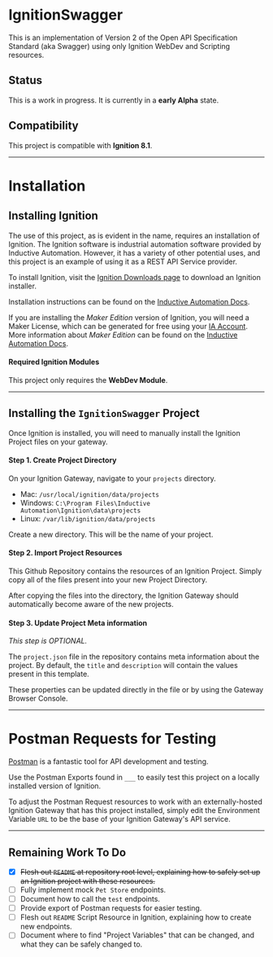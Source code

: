 # IgnitionSwagger
This is an implementation of Version 2 of the Open API Specification Standard (aka Swagger) using only Ignition WebDev and Scripting resources.

## Status
This is a work in progress. It is currently in a **early Alpha** state.

## Compatibility
This project is compatible with **Ignition 8.1**.

---

# Installation


## Installing Ignition
The use of this project, as is evident in the name, requires an installation of Ignition. The Ignition software is industrial automation software provided by Inductive Automation. However, it has a variety of other potential uses, and this project is an example of using it as a REST API Service provider.

To install Ignition, visit the [Ignition Downloads page](https://inductiveautomation.com/downloads/) to download an Ignition installer.

Installation instructions can be found on the [Inductive Automation Docs](https://docs.inductiveautomation.com/display/DOC81/Installing+and+Upgrading+Ignition]).

If you are installing the _Maker Edition_ version of Ignition, you will need a Maker License, which can be generated for free using your [IA Account](https://account.inductiveautomation.com/manage-licenses/). More information about _Maker Edition_ can be found on the [Inductive Automation Docs](https://docs.inductiveautomation.com/display/DOC81/Maker+Edition).

#### Required Ignition Modules
This project only requires the **WebDev Module**.

---

## Installing the `IgnitionSwagger` Project
Once Ignition is installed, you will need to manually install the Ignition Project files on your gateway.

#### Step 1. Create Project Directory
On your Ignition Gateway, navigate to your `projects` directory.
- Mac: `/usr/local/ignition/data/projects`
- Windows: `C:\Program Files\Inductive Automation\Ignition\data\projects`
- Linux: `/var/lib/ignition/data/projects`

Create a new directory. This will be the name of your project.

#### Step 2. Import Project Resources
This Github Repository contains the resources of an Ignition Project. Simply copy all of the files present into your new Project Directory.

After copying the files into the directory, the Ignition Gateway should automatically become aware of the new projects.

#### Step 3. Update Project Meta information
_This step is OPTIONAL._

The `project.json` file in the repository contains meta information about the project. By default, the `title` and `description` will contain the values present in this template.

These properties can be updated directly in the file or by using the Gateway Browser Console.

---

# Postman Requests for Testing
[Postman](https://www.postman.com/) is a fantastic tool for API development and testing.

Use the Postman Exports found in `___` to easily test this project on a locally installed version of Ignition.

To adjust the Postman Request resources to work with an externally-hosted Ignition Gateway that has this project installed, simply edit the Environment Variable `URL` to be the base of your Ignition Gateway's API service.

---

## Remaining Work To Do
- [x] ~~Flesh out `README` at repository root level, explaining how to safely set up an Ignition project with these resources.~~
- [ ] Fully implement mock `Pet Store` endpoints.
- [ ] Document how to call the `test` endpoints.
- [ ] Provide export of Postman requests for easier testing.
- [ ] Flesh out `README` Script Resource in Ignition, explaining how to create new endpoints.
- [ ] Document where to find "Project Variables" that can be changed, and what they can be safely changed to.
